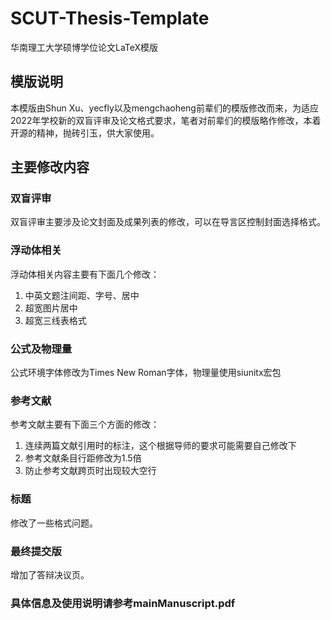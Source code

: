 # SCUT-Thesis-Template
华南理工大学硕博学位论文LaTeX模版
## 模版说明
本模版由Shun Xu、yecfly以及mengchaoheng前辈们的模版修改而来，为适应2022年学校新的双盲评审及论文格式要求，笔者对前辈们的模版略作修改，本着开源的精神，抛砖引玉，供大家使用。
## 主要修改内容
### 双盲评审
双盲评审主要涉及论文封面及成果列表的修改，可以在导言区控制封面选择格式。
### 浮动体相关
浮动体相关内容主要有下面几个修改：
1. 中英文题注间距、字号、居中
2. 超宽图片居中
3. 超宽三线表格式
### 公式及物理量
公式环境字体修改为Times New Roman字体，物理量使用siunitx宏包
### 参考文献
参考文献主要有下面三个方面的修改：
1. 连续两篇文献引用时的标注，这个根据导师的要求可能需要自己修改下
2. 参考文献条目行距修改为1.5倍
3. 防止参考文献跨页时出现较大空行
### 标题
修改了一些格式问题。
### 最终提交版
增加了答辩决议页。
### 具体信息及使用说明请参考mainManuscript.pdf
